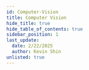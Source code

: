 ```yaml
---
id: Computer-Vision
title: Computer Vision
hide_title: true
hide_table_of_contents: true
sidebar_position: 1
last_update:
  date: 2/22/2025
  author: Kevin Shin
unlisted: true
---
```



